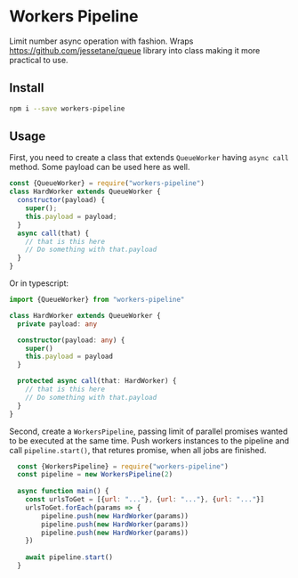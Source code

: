 # Workers Pipeline

Limit number async operation with fashion. Wraps https://github.com/jessetane/queue library into class making it more practical to use.

## Install

```bash
npm i --save workers-pipeline
```

## Usage

First, you need to create a class that extends `QueueWorker` having `async call` method. Some payload can be used here as well.

```js
const {QueueWorker} = require("workers-pipeline")
class HardWorker extends QueueWorker {
  constructor(payload) {
    super();
    this.payload = payload;
  }
  async call(that) {
    // that is this here
    // Do something with that.payload
  }
}
```

Or in typescript:

```typescript
import {QueueWorker} from "workers-pipeline"

class HardWorker extends QueueWorker {
  private payload: any

  constructor(payload: any) {
    super()
    this.payload = payload
  }

  protected async call(that: HardWorker) {
    // that is this here
    // Do something with that.payload
  }
}
```

Second, create a `WorkersPipeline`, passing limit of parallel promises wanted to be executed at the same time. Push workers instances to the pipeline and call `pipeline.start()`, that retures promise, when all jobs are finished.

```js
  const {WorkersPipeline} = require("workers-pipeline")
  const pipeline = new WorkersPipeline(2)
  
  async function main() {
    const urlsToGet = [{url: "..."}, {url: "..."}, {url: "..."}]
    urlsToGet.forEach(params => {
        pipeline.push(new HardWorker(params))
        pipeline.push(new HardWorker(params))
        pipeline.push(new HardWorker(params))
    })
  
    await pipeline.start()
  }
```
